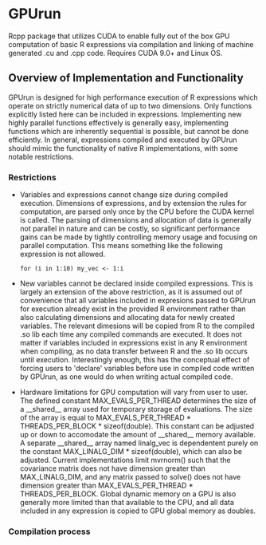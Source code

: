 # GPUrun
Rcpp package that utilizes CUDA to enable fully out of the box GPU computation of basic R expressions via compilation and linking of machine generated .cu and .cpp code.  Requires CUDA 9.0+ and Linux OS.

## Overview of Implementation and Functionality
GPUrun is designed for high performance execution of R expressions which operate on strictly numerical data of up to two dimensions.  Only functions explicitly listed here can be included in expressions.  Implementing new highly parallel functions effectively is generally easy, implementing functions which are inherently sequential is possible, but cannot be done efficiently.  In general, expressions compiled and executed by GPUrun should mimic the functionality of native R implementations, with some notable restrictions.

### Restrictions
- Variables and expressions cannot change size during compiled execution.  Dimensions of expressions, and by extension the rules for computation, are parsed only once by the CPU before the CUDA kernel is called. The parsing of dimensions and allocation of data is generally not parallel in nature and can be costly, so significant performance gains can be made by tightly controlling memory usage and focusing on parallel computation.  This means something like the following expression is not allowed.

    `for (i in 1:10) my_vec <- 1:i`
  
- New variables cannot be declared inside compiled expressions.  This is largely an extension of the above restriction, as it is assumed out of convenience that all variables included in expresions passed to GPUrun for execution already exist in the provided R environment rather than also calculating dimensions and allocating data for newly created variables.  The relevant dimesions will be copied from R to the compiled .so lib each time any compiled commands are executed.  It does not matter if variables included in expressions exist in any R environment when compiling, as no data transfer between R and the .so lib occurs until execution.  Interestingly enough, this has the conceptual effect of forcing users to 'declare' variables before use in compiled code written by GPUrun, as one would do when writing actual compiled code.

- Hardware limitations for GPU computation will vary from user to user.  The defined constant MAX_EVALS_PER_THREAD determines the size of a \_\_shared\_\_ array used for temporary storage of evaluations.  The size of the array is equal to MAX_EVALS_PER_THREAD * THREADS_PER_BLOCK * sizeof(double).  This constant can be adjusted up or down to accomodate the amount of \_\_shared\_\_ memory available.  A separate \_\_shared\_\_ array named linalg_vec is dependentent purely on the constant MAX_LINALG_DIM * sizeof(double), which can also be adjusted.  Current implementations limit mvrnorm() such that the covariance matrix does not have dimension greater than MAX_LINALG_DIM, and any matrix passed to solve() does not have dimension greater than MAX_EVALS_PER_THREAD * THREADS_PER_BLOCK.  Global dynamic memory on a GPU is also generally more limited than that available to the CPU, and all data included in any expression is copied to GPU global memory as doubles.

### Compilation process
